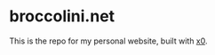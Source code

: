 # broccolini.net

This is the repo for my personal website, built with [x0](https://compositor.io/x0/).
